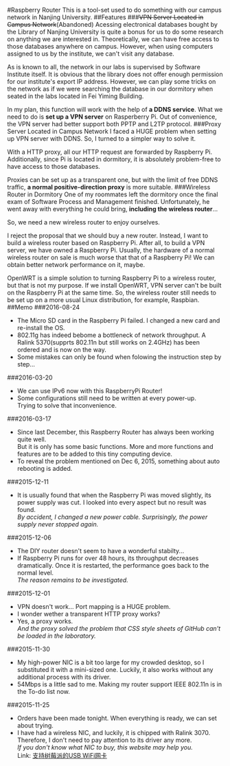 #Raspberry Router
This is a tool-set used to do something with our campus network in Nanjing University.
##Features
###~~VPN Server Located in Campus Network~~(Abandoned)
Acessing electronical databases bought by the Library of Nanjing University is quite a bonus for us to do some research on anything we are interested in. Theoretically, we can have free access to those databases anywhere on campus. However, when using computers assigned to us by the institute, we can't visit any database.

As is known to all, the network in our labs is supervised by Software Institute itself. It is obvious that the library does not offer enough permission for our institute's export IP address. However, we can play some tricks on the network as if we were searching the database in our dormitory when seated in the labs located in Fei Yiming Building.

In my plan, this function will work with the help of **a DDNS service**. What we need to do is **set up a VPN server** on Rasperberry Pi. Out of convenience, the VPN server had better support both PPTP and L2TP protocol.
###Proxy Server Located in Campus Network
I faced a HUGE problem when setting up VPN server with DDNS. So, I turned to a simpler way to solve it.

With a HTTP proxy, all our HTTP request are forwarded by Raspberry Pi. Additionally, since Pi is located in dormitory, it is absolutely problem-free to have access to those databases.

Proxies can be set up as a transparent one, but with the limit of free DDNS traffic, **a normal positive-direction proxy** is more suitable.
###Wireless Router in Dormitory
One of my roommates left the dormitory once the final exam of Software Process and Management finished. Unfortunately, he went away with everything he could bring, **including the wireless router**...

So, we need a new wireless router to enjoy ourselves.

I reject the proposal that we should buy a new router. Instead, I want to build a wireless router based on Raspberry Pi. After all, to build a VPN server, we have owned a Raspberry Pi. Usually, the hardware of a normal wireless router on sale is much worse that that of a Raspberry Pi! We can obtain better network performance on it, maybe.

OpenWRT is a simple solution to turning Raspberry Pi to a wireless router, but that is not my purpose. If we install OpenWRT, VPN server can't be built on the Raspberry Pi at the same time. So, the wireless router still needs to be set up on a more usual Linux distribution, for example, Raspbian.
##Memo
###2016-08-24
* The Micro SD card in the Raspberry Pi failed. I changed a new card and re-install the OS.
* 802.11g has indeed bebome a bottleneck of network throughput. A Ralink 5370(supprts 802.11n but still works on 2.4GHz) has been ordered and is now on the way.
* Some mistakes can only be found when folowing the instruction step by step...

###2016-03-20
* We can use IPv6 now with this RaspberryPi Router!
* Some configurations still need to be written at every power-up.  
Trying to solve that inconvenience.

###2016-03-17
* Since last December, this Raspberry Router has always been working quite well.  
But it is only has some basic functions. More and more functions and features are to be added to this tiny computing device.
* To reveal the problem mentioned on Dec 6, 2015, something about auto rebooting is added.

###2015-12-11
* It is usually found that when the Raspberry Pi was moved slightly, its power supply was cut. I looked into every aspect but no result was found.  
*By accident, I changed a new power cable. Surprisingly, the power supply never stopped again.*

###2015-12-06
* The DIY router doesn't seem to have a wonderful stabilty...
* If Raspberry Pi runs for over 48 hours, its throughput decreases dramatically. Once it is restarted, the performance goes back to the normal level.  
*The reason remains to be investigated.*

###2015-12-01
* VPN doesn't work... Port mapping is a HUGE problem.
* I wonder wether a transparent HTTP proxy works?
* Yes, a proxy works.  
*And the proxy solved the problem that CSS style sheets of GitHub can't be loaded in the laboratory.*

###2015-11-30
* My high-power NIC is a bit too large for my crowded desktop, so I substituted it with a mini-sized one. Luckily, it also works without any additional process with its driver.
* 54Mbps is a little sad to me. Making my router support IEEE 802.11n is in the To-do list now.

###2015-11-25
* Orders have been made tonight. When everything is ready, we can set about trying.
* I have had a wireless NIC, and luckily, it is chipped with Ralink 3070. Therefore, I don't need to pay attention to its driver any more.  
*If you don't know what NIC to buy, this website may help you.*  
Link: [支持树莓派的USB WiFi网卡](http://shumeipai.nxez.com/2013/08/25/usb-wifi-nic-for-pi.html)
